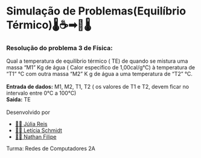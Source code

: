 # Simulação de Problemas(Equilíbrio Térmico)🌡☕➡🥤🌡

### Resolução do problema 3 de Física:

Qual a temperatura de equilibrio térmico ( TE) de quando se mistura uma massa “M1” Kg de água (
Calor especifico de 1,00cal/g°C) à temperatura de “T1” °C com outra massa “M2” K g de água a uma
temperatura de “T2” °C.
<br><br>
<strong>Entrada de dados:</strong> M1, M2, T1, T2 ( os valores de T1 e T2, devem ficar no intervalo entre 0°C a
100°C)
<br>
<strong>Saida:</strong> TE
<br><br>
Desenvolvido por
* <a href="https://github.com/JuliaReisSilvaLima">👩‍💻 Júlia Reis</a>
* <a href="https://github.com/Letsts">👩‍💻 Letícia Schmidt</a>
* <a href="https://github.com/nathanfl1">👨‍💻 Nathan Filipe</a>

Turma: Redes de Computadores 2A
